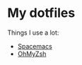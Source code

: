 # My dotfiles #

Things I use a lot:

 * [Spacemacs](https://github.com/syl20bnr/spacemacs)
 * [OhMyZsh](https://github.com/robbyrussell/oh-my-zsh)
